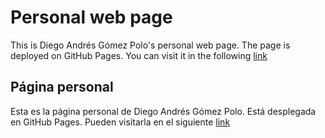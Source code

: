 # Personal web page
This is Diego Andrés Gómez Polo's personal  web page. The page is deployed on GitHub Pages.
You can visit it in the following [link](https://diegommezp28.github.io/pagina-personal/)

## Página personal
Esta es la página personal de Diego Andrés Gómez Polo. Está desplegada en GitHub Pages.
Pueden visitarla en el siguiente [link](https://diegommezp28.github.io/pagina-personal/)
